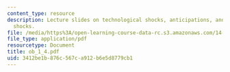 ```yaml
---
content_type: resource
description: Lecture slides on technological shocks, anticipations, and sentiment
  shocks.
file: /media/https%3A/open-learning-course-data-rc.s3.amazonaws.com/14-462-advanced-macroeconomics-ii-spring-2007/3412be1b876c567ca912b6e5d8779cb1_ob_1_4.pdf
file_type: application/pdf
resourcetype: Document
title: ob_1_4.pdf
uid: 3412be1b-876c-567c-a912-b6e5d8779cb1
---
```

